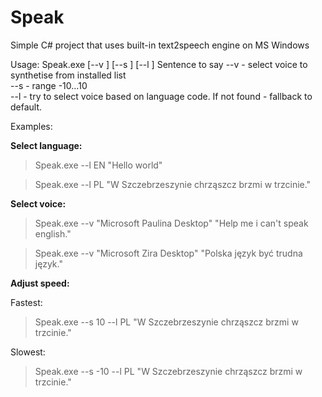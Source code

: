 ﻿# Speak
Simple C# project that uses built-in text2speech engine on MS Windows

Usage: Speak.exe [--v <voice>] [--s <speed>] [--l <language>] Sentence to say 
   --v <voice>    - select voice to synthetise from installed list            
   --s <speed>    - range -10...10                                            
   --l <language> - try to select voice based on language code. If not found - fallback to default.                                                         


Examples:

__Select language:__
> Speak.exe --l EN "Hello world"

> Speak.exe --l PL "W Szczebrzeszynie chrząszcz brzmi w trzcinie."

__Select voice:__
> Speak.exe --v "Microsoft Paulina Desktop" "Help me i can't speak english."

> Speak.exe --v "Microsoft Zira Desktop" "Polska język być trudna język."

__Adjust speed:__

Fastest:
> Speak.exe --s 10 --l PL "W Szczebrzeszynie chrząszcz brzmi w trzcinie."

Slowest:

> Speak.exe --s -10 --l PL "W Szczebrzeszynie chrząszcz brzmi w trzcinie."